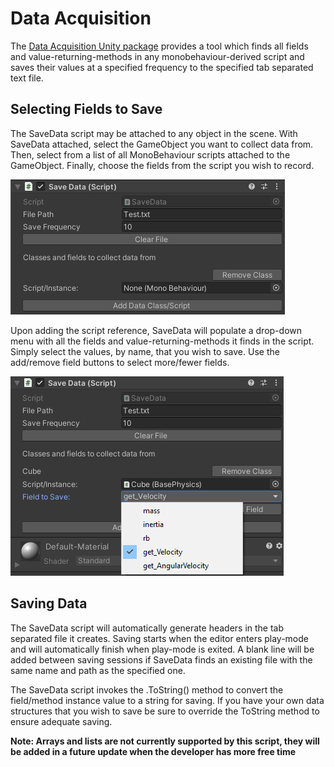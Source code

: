 # Data Acquisition

The [Data Acquisition Unity package](https://github.com/CUEDOS/Unity/tree/master/alphas/Data%20Acquisition%20Tool.unitypackage) provides a tool which finds all fields and value-returning-methods in any monobehaviour-derived script and saves their values at a specified frequency to the specified tab separated text file.

## Selecting Fields to Save
The SaveData script may be attached to any object in the scene. With SaveData attached, select the GameObject you want to collect data from. Then, select from a list of all MonoBehaviour scripts attached to the GameObject. Finally, choose the fields from the script you wish to record.

<img src="https://github.com/CUEDOS/Unity/blob/master/bin/Data%20Acquisition%20Images/default%20inspector.png" alt="Inspector Window"/>

Upon adding the script reference, SaveData will populate a drop-down menu with all the fields and value-returning-methods it finds in the script. Simply select the values, by name, that you wish to save. Use the add/remove field buttons to select more/fewer fields.

<img src="https://github.com/CUEDOS/Unity/blob/master/bin/Data%20Acquisition%20Images/base%20physics%20inspector%20field%20drop%20down.png" alt="Data Saver Drop Down Populated"/>

## Saving Data
The SaveData script will automatically generate headers in the tab separated file it creates. Saving starts when the editor enters play-mode and will automatically finish when play-mode is exited. A blank line will be added between saving sessions if SaveData finds an existing file with the same name and path as the specified one.

The SaveData script invokes the .ToString() method to convert the field/method instance value to a string for saving. If you have your own data structures that you wish to save be sure to override the ToString method to ensure adequate saving.

**Note: Arrays and lists are not currently supported by this script, they will be added in a future update when the developer has more free time**
